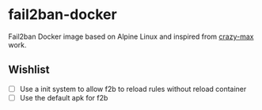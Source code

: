 # fail2ban-docker
Fail2ban Docker image based on Alpine Linux and inspired from [crazy-max](https://github.com/crazy-max/docker-fail2ban) work.

## Wishlist
- [ ] Use a init system to allow f2b to reload rules without reload container
- [ ] Use the default apk for f2b

